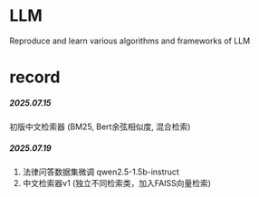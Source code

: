 # LLM
Reproduce and learn various algorithms and frameworks of LLM



# record

##### 2025.07.15

初版中文检索器 (BM25, Bert余弦相似度, 混合检索)



##### 2025.07.19

1. 法律问答数据集微调 qwen2.5-1.5b-instruct
2. 中文检索器v1 (独立不同检索类，加入FAISS向量检索)